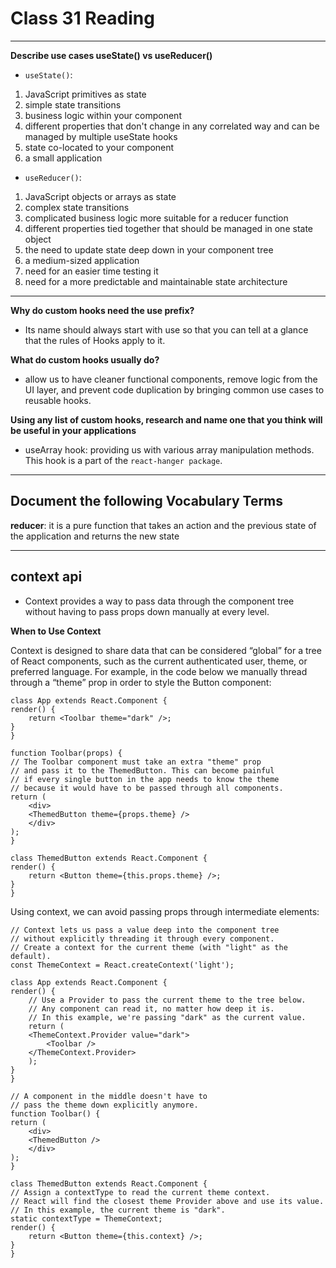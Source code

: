 # Class 31 Reading

---

**Describe use cases useState() vs useReducer()**

- `useState()`:

1. JavaScript primitives as state
2. simple state transitions
3. business logic within your component
4. different properties that don't change in any correlated way and can be managed by multiple useState hooks
5. state co-located to your component
6. a small application

- `useReducer()`:

1. JavaScript objects or arrays as state
2. complex state transitions
3. complicated business logic more suitable for a reducer function
4. different properties tied together that should be managed in one state object
5. the need to update state deep down in your component tree
6. a medium-sized application
7. need for an easier time testing it
8. need for a more predictable and maintainable state architecture

---

**Why do custom hooks need the use prefix?**

- Its name should always start with use so that you can tell at a glance that the rules of Hooks apply to it.

**What do custom hooks usually do?**

- allow us to have cleaner functional components, remove logic from the UI layer, and prevent code duplication by bringing common use cases to reusable hooks.

**Using any list of custom hooks, research and name one that you think will be useful in your applications**

- useArray hook: providing us with various array manipulation methods. This hook is a part of the `react-hanger package`.

---

## Document the following Vocabulary Terms

**reducer**: it is a pure function that takes an action and the previous state of the application and returns the new state

---

## context api

- Context provides a way to pass data through the component tree without having to pass props down manually at every level.

**When to Use Context**

Context is designed to share data that can be considered “global” for a tree of React components, such as the current authenticated user, theme, or preferred language. For example, in the code below we manually thread through a “theme” prop in order to style the Button component:

    class App extends React.Component {
    render() {
        return <Toolbar theme="dark" />;
    }
    }

    function Toolbar(props) {
    // The Toolbar component must take an extra "theme" prop
    // and pass it to the ThemedButton. This can become painful
    // if every single button in the app needs to know the theme
    // because it would have to be passed through all components.
    return (
        <div>
        <ThemedButton theme={props.theme} />
        </div>
    );
    }

    class ThemedButton extends React.Component {
    render() {
        return <Button theme={this.props.theme} />;
    }
    }

Using context, we can avoid passing props through intermediate elements:

    // Context lets us pass a value deep into the component tree
    // without explicitly threading it through every component.
    // Create a context for the current theme (with "light" as the default).
    const ThemeContext = React.createContext('light');

    class App extends React.Component {
    render() {
        // Use a Provider to pass the current theme to the tree below.
        // Any component can read it, no matter how deep it is.
        // In this example, we're passing "dark" as the current value.
        return (
        <ThemeContext.Provider value="dark">
            <Toolbar />
        </ThemeContext.Provider>
        );
    }
    }

    // A component in the middle doesn't have to
    // pass the theme down explicitly anymore.
    function Toolbar() {
    return (
        <div>
        <ThemedButton />
        </div>
    );
    }

    class ThemedButton extends React.Component {
    // Assign a contextType to read the current theme context.
    // React will find the closest theme Provider above and use its value.
    // In this example, the current theme is "dark".
    static contextType = ThemeContext;
    render() {
        return <Button theme={this.context} />;
    }
    }

